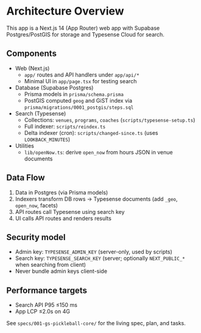# Architecture Overview

This app is a Next.js 14 (App Router) web app with Supabase Postgres/PostGIS for storage and Typesense Cloud for search.

## Components

- Web (Next.js)
  - `app/` routes and API handlers under `app/api/*`
  - Minimal UI in `app/page.tsx` for testing search
- Database (Supabase Postgres)
  - Prisma models in `prisma/schema.prisma`
  - PostGIS computed `geog` and GiST index via `prisma/migrations/0001_postgis/steps.sql`
- Search (Typesense)
  - Collections: `venues`, `programs`, `coaches` (`scripts/typesense-setup.ts`)
  - Full indexer: `scripts/reindex.ts`
  - Delta indexer (cron): `scripts/changed-since.ts` (uses `LOOKBACK_MINUTES`)
- Utilities
  - `lib/openNow.ts`: derive `open_now` from hours JSON in venue documents

## Data Flow

1. Data in Postgres (via Prisma models)
2. Indexers transform DB rows → Typesense documents (add `_geo`, `open_now`, facets)
3. API routes call Typesense using search key
4. UI calls API routes and renders results

## Security model

- Admin key: `TYPESENSE_ADMIN_KEY` (server-only, used by scripts)
- Search key: `TYPESENSE_SEARCH_KEY` (server; optionally `NEXT_PUBLIC_*` when searching from client)
- Never bundle admin keys client-side

## Performance targets

- Search API P95 ≤150 ms
- App LCP ≤2.0s on 4G

See `specs/001-gs-pickleball-core/` for the living spec, plan, and tasks.
